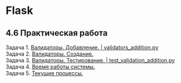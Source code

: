 # Flask
## 4.6 Практическая работа

Задача 1. [Валидаторы. Добавление. | validators_addition.py](https://github.com/wafflelios/Python-Advanced/blob/main/mod4/validators_addition.py)<br>
Задача 2. [Валидаторы. Создание.](https://github.com/wafflelios/Python-Advanced/blob/main/mod4/2.%20%D0%92%D0%B0%D0%BB%D0%B8%D0%B4%D0%B0%D1%82%D0%BE%D1%80%D1%8B.%20%D0%A1%D0%BE%D0%B7%D0%B4%D0%B0%D0%BD%D0%B8%D0%B5..py)<br>
Задача 3. [Валидаторы. Тестирование. | test_validation_addition.py<br>](https://github.com/wafflelios/Python-Advanced/blob/main/mod4/test_validation_addition.py)
Задача 4. [Время работы системы.<br>](https://github.com/wafflelios/Python-Advanced/blob/main/mod4/4.%20%D0%92%D1%80%D0%B5%D0%BC%D1%8F%20%D1%80%D0%B0%D0%B1%D0%BE%D1%82%D1%8B%20%D1%81%D0%B8%D1%81%D1%82%D0%B5%D0%BC%D1%8B.py)
Задача 5. [Текущие процессы.](https://github.com/wafflelios/Python-Advanced/blob/main/mod4/5.%20%D0%A2%D0%B5%D0%BA%D1%83%D1%89%D0%B8%D0%B5%20%D0%BF%D1%80%D0%BE%D1%86%D0%B5%D1%81%D1%81%D1%8B.py)
